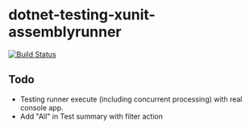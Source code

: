 # dotnet-testing-xunit-assemblyrunner

[![Build Status](https://dev.azure.com/compori/public-dotnet/_apis/build/status/testing-xunit-assemblyrunner-dev?branchName=master)](https://dev.azure.com/compori/public-dotnet/_build/latest?definitionId=20&branchName=master)

## Todo

* Testing runner execute (including concurrent processing) with real console app.
* Add "All" in Test summary with filter action